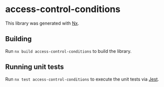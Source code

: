 # access-control-conditions

This library was generated with [Nx](https://nx.dev).

## Building

Run `nx build access-control-conditions` to build the library.

## Running unit tests

Run `nx test access-control-conditions` to execute the unit tests via [Jest](https://jestjs.io).
